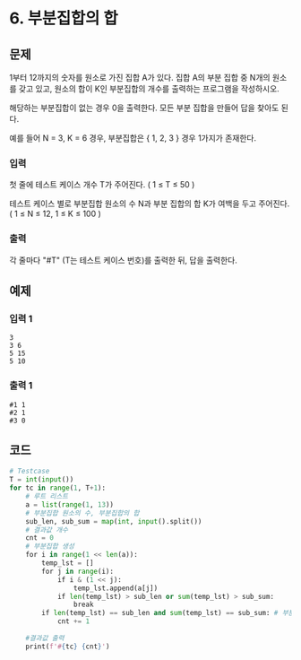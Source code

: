 # 6. 부분집합의 합

## 문제

1부터 12까지의 숫자를 원소로 가진 집합 A가 있다. 집합 A의 부분 집합 중 N개의 원소를 갖고 있고, 원소의 합이 K인 부분집합의 개수를 출력하는 프로그램을 작성하시오.

해당하는 부분집합이 없는 경우 0을 출력한다. 모든 부분 집합을 만들어 답을 찾아도 된다.


예를 들어 N = 3, K = 6 경우, 부분집합은 { 1, 2, 3 } 경우 1가지가 존재한다.

### 입력

첫 줄에 테스트 케이스 개수 T가 주어진다. ( 1 ≤ T ≤ 50 )


테스트 케이스 별로 부분집합 원소의 수 N과 부분 집합의 합 K가 여백을 두고 주어진다. ( 1 ≤ N ≤ 12, 1 ≤ K ≤ 100 )

### 출력

각 줄마다 "#T" (T는 테스트 케이스 번호)를 출력한 뒤, 답을 출력한다.





## 예제

### 입력 1

```
3
3 6
5 15
5 10
```

### 출력 1

```
#1 1
#2 1
#3 0
```



## 코드

```python
# Testcase
T = int(input())
for tc in range(1, T+1):
    # 루트 리스트
    a = list(range(1, 13))
    # 부분집합 원소의 수, 부분집합의 합
    sub_len, sub_sum = map(int, input().split())
    # 결과값 개수
    cnt = 0
    # 부분집합 생성
    for i in range(1 << len(a)):
        temp_lst = []
        for j in range(i):
            if i & (1 << j):
                temp_lst.append(a[j])
            if len(temp_lst) > sub_len or sum(temp_lst) > sub_sum:
                break
        if len(temp_lst) == sub_len and sum(temp_lst) == sub_sum: # 부분집합 조건
            cnt += 1
 
    #결과값 출력
    print(f'#{tc} {cnt}')
```







